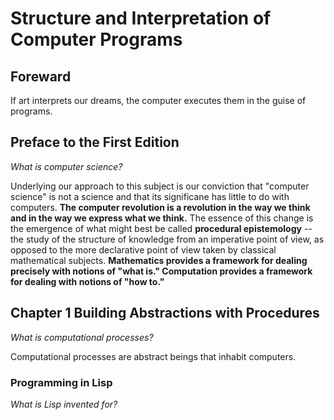 # Structure and Interpretation of Computer Programs

## Foreward

If art interprets our dreams, the computer executes them in the guise of programs.

## Preface to the First Edition

*What is computer science?*

Underlying our approach to this subject is our conviction that "computer science" is not a science and that its significane has little to do with computers. **The computer revolution is a revolution in the way we think and in the way we express what we think.** The essence of this change is the emergence of what might best be called **procedural epistemology** -- the study of the structure of knowledge from an imperative point of view, as opposed to the more declarative point of view taken by classical mathematical subjects. **Mathematics provides a framework for dealing precisely with notions of "what is." Computation  provides a framework for dealing with notions of "how to."**

## Chapter 1 Building Abstractions with Procedures

*What is computational processes?*

Computational processes are abstract beings that inhabit computers.

### Programming in Lisp

*What is Lisp invented for?*


